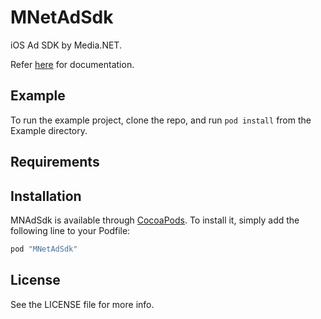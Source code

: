 # MNetAdSdk

iOS Ad SDK by Media.NET.

Refer [here](http://docs.msas.media.net/) for documentation.

## Example

To run the example project, clone the repo, and run `pod install` from the Example directory.

## Requirements

## Installation

MNAdSdk is available through [CocoaPods](http://cocoapods.org). To install
it, simply add the following line to your Podfile:

```ruby
pod "MNetAdSdk" 
```

## License

See the LICENSE file for more info.  
